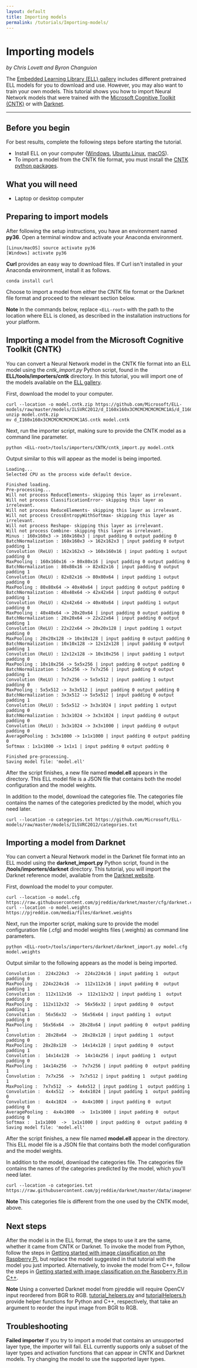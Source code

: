 ```yaml
---
layout: default
title: Importing models
permalink: /tutorials/Importing-models/
---
```


# Importing models

*by Chris Lovett and Byron Changuion*

The [Embedded Learning Library (ELL) gallery](/ELL/gallery/) includes different pretrained ELL models for you to download and use. However, you may also want to train your own models. This tutorial shows you how to import Neural Network models that were trained with the [Microsoft Cognitive Toolkit (CNTK)](https://www.microsoft.com/en-us/cognitive-toolkit/) or with [Darknet](https://pjreddie.com/darknet/).

---
## Before you begin
For best results, complete the following steps before starting the tutorial.

* Install ELL on your computer ([Windows](https://github.com/Microsoft/ELL/blob/master/INSTALL-Windows.md), [Ubuntu Linux](https://github.com/Microsoft/ELL/blob/master/INSTALL-Ubuntu.md), [macOS](https://github.com/Microsoft/ELL/blob/master/INSTALL-Mac.md)).
* To import a model from the CNTK file format, you must install the [CNTK python packages](https://docs.microsoft.com/en-us/cognitive-toolkit/setup-cntk-on-your-machine).

## What you will need

* Laptop or desktop computer


## Preparing to import models

After following the setup instructions, you have an environment named **py36**. Open a terminal window and activate your Anaconda environment.

```shell
[Linux/macOS] source activate py36
[Windows] activate py36
```

**Curl** provides an easy way to download files. If Curl isn't installed in your Anaconda environment, install it as follows.

```shell
conda install curl
```

Choose to import a model from either the CNTK file format or the Darknet file format and proceed to the relevant section below.

**Note** In the commands below, replace `<ELL-root>` with the path to the location where ELL is cloned, as
described in the installation instructions for your platform.

## Importing a model from the Microsoft Cognitive Toolkit (CNTK)

You can convert a Neural Network model in the CNTK file format into an ELL model using the *cntk_import.py* Python script, found in the **ELL/tools/importers/cntk** directory. In this tutorial, you will import one of the models available on the [ELL gallery](https://github.com/Microsoft/ELL-models). 

First, download the model to your computer.

```shell
curl --location -o model.cntk.zip https://github.com/Microsoft/ELL-models/raw/master/models/ILSVRC2012/d_I160x160x3CMCMCMCMCMCMC1AS/d_I160x160x3CMCMCMCMCMCMC1AS.cntk.zip
unzip model.cntk.zip
mv d_I160x160x3CMCMCMCMCMCMC1AS.cntk model.cntk
```

Next, run the importer script, making sure to provide the CNTK model as a command line parameter.

```shell
python <ELL-root>/tools/importers/CNTK/cntk_import.py model.cntk
```

Output similar to this will appear as the model is being imported.

```
Loading...
Selected CPU as the process wide default device.

Finished loading.
Pre-processing...
Will not process ReduceElements- skipping this layer as irrelevant.
Will not process ClassificationError- skipping this layer as irrelevant.
Will not process ReduceElements- skipping this layer as irrelevant.
Will not process CrossEntropyWithSoftmax- skipping this layer as irrelevant.
Will not process Reshape- skipping this layer as irrelevant.
Will not process Combine- skipping this layer as irrelevant.
Minus : 160x160x3 -> 160x160x3 | input padding 0 output padding 0
BatchNormalization : 160x160x3 -> 162x162x3 | input padding 0 output padding 1
Convolution (ReLU) : 162x162x3 -> 160x160x16 | input padding 1 output padding 0
MaxPooling : 160x160x16 -> 80x80x16 | input padding 0 output padding 0
BatchNormalization : 80x80x16 -> 82x82x16 | input padding 0 output padding 1
Convolution (ReLU) : 82x82x16 -> 80x80x64 | input padding 1 output padding 0
MaxPooling : 80x80x64 -> 40x40x64 | input padding 0 output padding 0
BatchNormalization : 40x40x64 -> 42x42x64 | input padding 0 output padding 1
Convolution (ReLU) : 42x42x64 -> 40x40x64 | input padding 1 output padding 0
MaxPooling : 40x40x64 -> 20x20x64 | input padding 0 output padding 0
BatchNormalization : 20x20x64 -> 22x22x64 | input padding 0 output padding 1
Convolution (ReLU) : 22x22x64 -> 20x20x128 | input padding 1 output padding 0
MaxPooling : 20x20x128 -> 10x10x128 | input padding 0 output padding 0
BatchNormalization : 10x10x128 -> 12x12x128 | input padding 0 output padding 1
Convolution (ReLU) : 12x12x128 -> 10x10x256 | input padding 1 output padding 0
MaxPooling : 10x10x256 -> 5x5x256 | input padding 0 output padding 0
BatchNormalization : 5x5x256 -> 7x7x256 | input padding 0 output padding 1
Convolution (ReLU) : 7x7x256 -> 5x5x512 | input padding 1 output padding 0
MaxPooling : 5x5x512 -> 3x3x512 | input padding 0 output padding 0
BatchNormalization : 3x3x512 -> 5x5x512 | input padding 0 output padding 1
Convolution (ReLU) : 5x5x512 -> 3x3x1024 | input padding 1 output padding 0
BatchNormalization : 3x3x1024 -> 3x3x1024 | input padding 0 output padding 0
Convolution (ReLU) : 3x3x1024 -> 3x3x1000 | input padding 0 output padding 0
AveragePooling : 3x3x1000 -> 1x1x1000 | input padding 0 output padding 0
Softmax : 1x1x1000 -> 1x1x1 | input padding 0 output padding 0

Finished pre-processing.
Saving model file: 'model.ell'
```

After the script finishes, a new file named **model.ell** appears in the directory. This ELL model file is a JSON file that contains both the model configuration and the model weights.

In addition to the model, download the categories file. The categories file contains the names of the categories predicted by the model, which you need later.

```shell
curl --location -o categories.txt https://github.com/Microsoft/ELL-models/raw/master/models/ILSVRC2012/categories.txt
```

## Importing a model from Darknet

You can convert a Neural Network model in the Darknet file format into an ELL model using the **darknet_import.py** Python script, found in the **<ELL-root>/tools/importers/darknet** directory. This tutorial, you will import the Darknet reference model, available from the [Darknet website](https://pjreddie.com/darknet/). 

First, download the model to your computer.

```shell
curl --location -o model.cfg https://raw.githubusercontent.com/pjreddie/darknet/master/cfg/darknet.cfg
curl --location -o model.weights https://pjreddie.com/media/files/darknet.weights
```

Next, run the importer script, making sure to provide the model configuration file (.cfg) and model weights files (.weights) as command line parameters.

```shell
python <ELL-root>/tools/importers/darknet/darknet_import.py model.cfg model.weights
```

Output similar to the following appears as the model is being imported.

```
Convolution :  224x224x3  ->  224x224x16 | input padding 1  output padding 0
MaxPooling :  224x224x16  ->  112x112x16 | input padding 0  output padding 1
Convolution :  112x112x16  ->  112x112x32 | input padding 1  output padding 0
MaxPooling :  112x112x32  ->  56x56x32 | input padding 0  output padding 1
Convolution :  56x56x32  ->  56x56x64 | input padding 1  output padding 0
MaxPooling :  56x56x64  ->  28x28x64 | input padding 0  output padding 1
Convolution :  28x28x64  ->  28x28x128 | input padding 1  output padding 0
MaxPooling :  28x28x128  ->  14x14x128 | input padding 0  output padding 1
Convolution :  14x14x128  ->  14x14x256 | input padding 1  output padding 0
MaxPooling :  14x14x256  ->  7x7x256 | input padding 0  output padding 1
Convolution :  7x7x256  ->  7x7x512 | input padding 1  output padding 1
MaxPooling :  7x7x512  ->  4x4x512 | input padding 1  output padding 1
Convolution :  4x4x512  ->  4x4x1024 | input padding 1  output padding 0
Convolution :  4x4x1024  ->  4x4x1000 | input padding 0  output padding 0
AveragePooling :  4x4x1000  ->  1x1x1000 | input padding 0  output padding 0
Softmax :  1x1x1000  ->  1x1x1000 | input padding 0  output padding 0
Saving model file: 'model.ell'
```

After the script finishes, a new file named **model.ell** appear in the directory. This ELL model file is a JSON file that contains both the model configuration and the model weights.

In addition to the model, download the categories file. The categories file contains the names of the categories predicted by the model, which you'll need later.

```shell
curl --location -o categories.txt https://raw.githubusercontent.com/pjreddie/darknet/master/data/imagenet.shortnames.list
```

**Note** This categories file is different from the one used by the CNTK model, above.

## Next steps

After the model is in the ELL format, the steps to use it are the same, whether it came from CNTK or Darknet. To invoke the model from Python, follow the steps in [Getting started with image classification on the Raspberry Pi](/ELL/tutorials/Getting-started-with-image-classification-on-the-Raspberry-Pi/), but replace the model suggested in that tutorial with the model you just imported. Alternatively, to invoke the model from C++, follow the steps in [Getting started with image classification on the Raspberry Pi in C++](/ELL/tutorials/Getting-started-with-image-classification-in-cpp/).

**Note** Using a converted Darknet model from pjreddie will require OpenCV input reordered from BGR to RGB. [tutorial_helpers.py](/ELL/tutorials/shared/tutorial_helpers.py) and [tutorialHelpers.h](/ELL/tutorials/Getting-started-with-image-classification-in-cpp/tutorialHelpers.h) provide helper functions for Python and C++, respectively, that take an argument to reorder the input image from BGR to RGB.

## Troubleshooting

**Failed importer** If you try to import a model that contains an unsupported layer type, the importer will fail. ELL currently supports only a subset of the layer types and activation functions that can appear in CNTK and Darknet models. Try changing the model to use the supported layer types.
